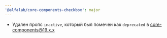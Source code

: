 ```yaml
---
'@alfalab/core-components-checkbox': major
---
```


- Удален пропс `inactive`, который был помечен как `deprecated` в core-components@19.x.x
